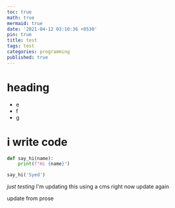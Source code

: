 ```yaml
---
toc: true
math: true
mermaid: true
date: '2021-04-12 03:10:36 +0530'
pin: true
title: test
tags: test
categories: programming
published: true
---
```


# heading
- e
- f
- g


# i write code

```py
def say_hi(name):
    print(f"Hi {name}")

say_hi('Syed')
```

*just testing*
I'm updating this using a cms right now
update again

update from prose
